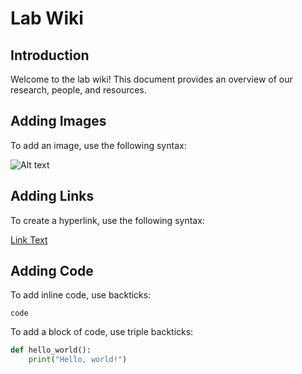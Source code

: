 # Lab Wiki

## Introduction

Welcome to the lab wiki! This document provides an overview of our research, people, and resources.

## Adding Images

To add an image, use the following syntax:

![Alt text](path/to/image.jpg)

## Adding Links

To create a hyperlink, use the following syntax:

[Link Text](http://example.com)

## Adding Code

To add inline code, use backticks:

`code`

To add a block of code, use triple backticks:

```python
def hello_world():
    print("Hello, world!")

